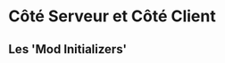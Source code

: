 # Côté Serveur et Côté Client

<!-- Including this since first-item links to this -->

## Les 'Mod Initializers'
